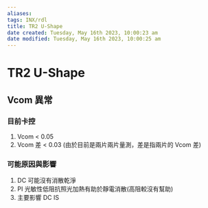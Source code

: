 ```yaml
---
aliases: 
tags: INX/rdl 
title: TR2 U-Shape
date created: Tuesday, May 16th 2023, 10:00:23 am
date modified: Tuesday, May 16th 2023, 10:00:25 am
---
```


# TR2 U-Shape

## Vcom 異常

### 目前卡控

1. Vcom < 0.05
2. Vcom 差 < 0.03 (由於目前是兩片兩片量測，差是指兩片的 Vcom 差)

### 可能原因與影響

1. DC 可能沒有消散乾淨
2. PI 光敏性低阻抗照光加熱有助於靜電消散(高阻較沒有幫助)
3. 主要影響 DC IS